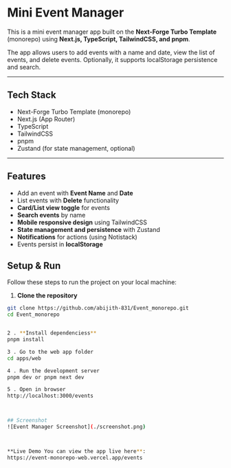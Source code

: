 
# Mini Event Manager

This is a mini event manager app built on the **Next-Forge Turbo Template** (monorepo) using **Next.js, TypeScript, TailwindCSS, and pnpm**.  

The app allows users to add events with a name and date, view the list of events, and delete events. Optionally, it supports localStorage persistence and search.

---

## Tech Stack

- Next-Forge Turbo Template (monorepo)  
- Next.js (App Router)  
- TypeScript  
- TailwindCSS  
- pnpm  
- Zustand (for state management, optional)  

---

## Features

- Add an event with **Event Name** and **Date**  
- List events with **Delete** functionality  
- **Card/List view toggle** for events  
- **Search events** by name  
- **Mobile responsive design** using TailwindCSS  
- **State management and persistence** with Zustand  
- **Notifications** for actions (using Notistack)  
- Events persist in **localStorage** 

## Setup & Run

Follow these steps to run the project on your local machine:

1. **Clone the repository**

```bash
git clone https://github.com/abijith-831/Event_monorepo.git
cd Event_monorepo


2 . **Install dependenciess** 
pnpm install

3 . Go to the web app folder
cd apps/web

4 . Run the development server 
pnpm dev or pnpm next dev

5 . Open in browser 
http://localhost:3000/events 



## Screenshot
![Event Manager Screenshot](./screenshot.png)



**Live Demo You can view the app live here**: 
https://event-monorepo-web.vercel.app/events


